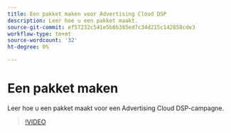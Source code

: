 ```yaml
---
title: Een pakket maken voor Advertising Cloud DSP
description: Leer hoe u een pakket maakt.
source-git-commit: ef57232c541e5b0b385ed7c34d215c142858cde3
workflow-type: tm+mt
source-wordcount: '32'
ht-degree: 0%

---
```


# Een pakket maken

Leer hoe u een pakket maakt voor een Advertising Cloud DSP-campagne.

>[!VIDEO](https://video.tv.adobe.com/v/339203)
